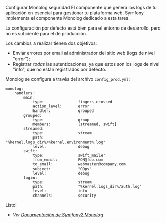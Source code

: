 Configurar Monolog
seguridad
El componente que genera los logs de tu aplicación en esencial para gestionar tu plataforma web. Symfony implementa el componente Monolog dedicado a esta tarea.

La configuración por defecto está bien para el entorno de desarrollo, pero no es suficiente para el de producción.

 Los cambios a realizar tienen dos objetivos:

* Enviar errores por email al administrador del sitio web (logs de nivel "error");
* Registrar _todas_ las autenticaciones, ya que estos son los logs de nivel "info", que no están registrados por defecto.

Monolog se configura a través del archivo `config_prod.yml`:

	monolog:
		handlers:
			main:
				type:               fingers_crossed
				action_level:       error
				handler:            grouped
			grouped:
				type:               group
				members:            [streamed, swift]
			streamed:
				type:               stream
				path:               "%kernel.logs_dir%/%kernel.environment%.log"
				level:              debug
			swift:
				type:               swift_mailer
				from_email:         FQN@foo.com
				to_email:           webmaster@company.com
				subject:            "OOps"
				level:              debug
			login:
				type:               stream
				path:               "%kernel.logs_dir%/auth.log"
				level:              info
				channels:           security

Listo!

* _Ver [Documentación de Symfony2 Monolog](http://symfony.com/doc/master/cookbook/logging/monolog.html)_
